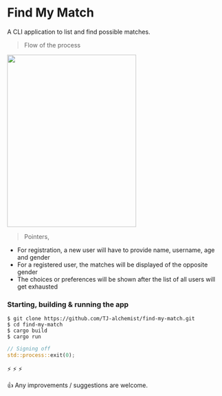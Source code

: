 # Find My Match
A CLI application to list and find possible matches.

> Flow of the process
  
<img src="https://user-images.githubusercontent.com/57192661/147559484-f59fe63f-7d64-4392-8832-0faea2b14ca3.jpg" style="width:300px; height:400px;">  

> Pointers,
* For registration, a new user will have to provide name, username, age and gender
* For a registered user, the matches will be displayed of the opposite gender
* The choices or preferences will be shown after the list of all users will get exhausted
  
### Starting, building & running the app
```
$ git clone https://github.com/TJ-alchemist/find-my-match.git
$ cd find-my-match
$ cargo build
$ cargo run
```
```rust
// Signing off
std::process::exit(0);
```
:zap: :zap: :zap:

:thumbsup: Any improvements / suggestions are welcome.
